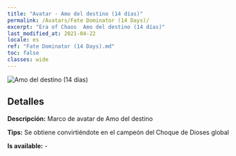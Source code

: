 ```yaml
---
title: "Avatar - Amo del destino (14 días)"
permalink: /Avatars/Fate Dominator (14 Days)/
excerpt: "Era of Chaos  Amo del destino (14 días)"
last_modified_at: 2021-04-22
locale: es
ref: "Fate Dominator (14 Days).md"
toc: false
classes: wide
---
```

 ![Amo del destino (14 días)](/images/a/avatarFrame_63.png)

## Detalles

 **Descripción:** Marco de avatar de Amo del destino 

 **Tips:** Se obtiene convirtiéndote en el campeón del Choque de Dioses global 

 **Is available:**  - 

